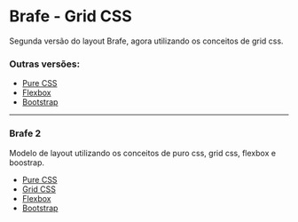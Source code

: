 # Brafe - Grid CSS

Segunda versão do layout Brafe, agora utilizando os conceitos de grid css.

### Outras versões:

* [Pure CSS](https://github.com/taisesoares/brafe-pure-css)
* [Flexbox](https://github.com/taisesoares/brafe-flexbox)
* [Bootstrap](https://github.com/taisesoares/brafe-bootstrap)

<hr>

### Brafe 2

Modelo de layout utilizando os conceitos de puro css, grid css, flexbox e boostrap.

* [Pure CSS](https://github.com/taisesoares/brafe-2-pure-css)
* [Grid CSS](https://github.com/taisesoares/brafe-2-pure-css)
* [Flexbox](https://github.com/taisesoares/brafe-2-flexbox)
* [Bootstrap](https://github.com/taisesoares/brafe-2-bootstrap)
